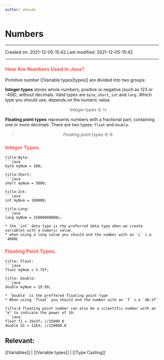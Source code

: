 ```yaml
---
author: aboude
---
```

# Numbers
---

Created on: 2021-12-05-15:42
Last modified: 2021-12-05-15:42

---
### <span style="color: #ff5545;text-transform: capitalize;">how are numbers used in java?</span>
Primitive number [[Variable types|types]] are divided into two groups:

**Integer types** stores whole numbers, positive or negative (such as 123 or -456), without decimals. Valid types are `byte`, `short`, `int` and `long`. Which type you should use, depends on the numeric value.

>$$\text{Integer types} \in \mathbb{N}$$

**Floating point types** represents numbers with a fractional part, containing one or more decimals. There are two types: `float` and `double`.
> $$\text{Floating point types} \in \mathbb{R}$$

### <span style="color: #ff5545;text-transform: capitalize;">Integer types.</span>
```ad-example
title:Byte:
```java
byte myNum = 100;
```
```ad-example
title:Short:
```java
short myNum = 5000;
```
```ad-example
title:Int:
```java
int myNum = 100000;
```
```ad-example
title:Long:
```java
long myNum = 15000000000L;
```
```ad-note
* the `int` data type is the preferred data type when we create variables with a numeric value.
* when using a long value you should end the number with an `L` i.e `4000L`
```

### <span style="color: #ff5545;text-transform: capitalize;">Floating point types.</span>
```ad-example
title: Float:
```java
float myNum = 5.75f;
```
```ad-example
title: Double:
```java
double myNum = 19.99;
```

```ad-note
* `Double` is the preffered floating point type
* When using `float` you should end the number with an `f` i.e `40.5f`
```
 ```ad-note
title:A floating point number can also be a scientific number with an "e" to indicate the power of 10:
```java
float f1 = 35e3f; //35000.0
double d1 = 12E4; //120000.0
```

## Relevant:
[[Variables]] | [[Variable types]] | [[Type Casting]]